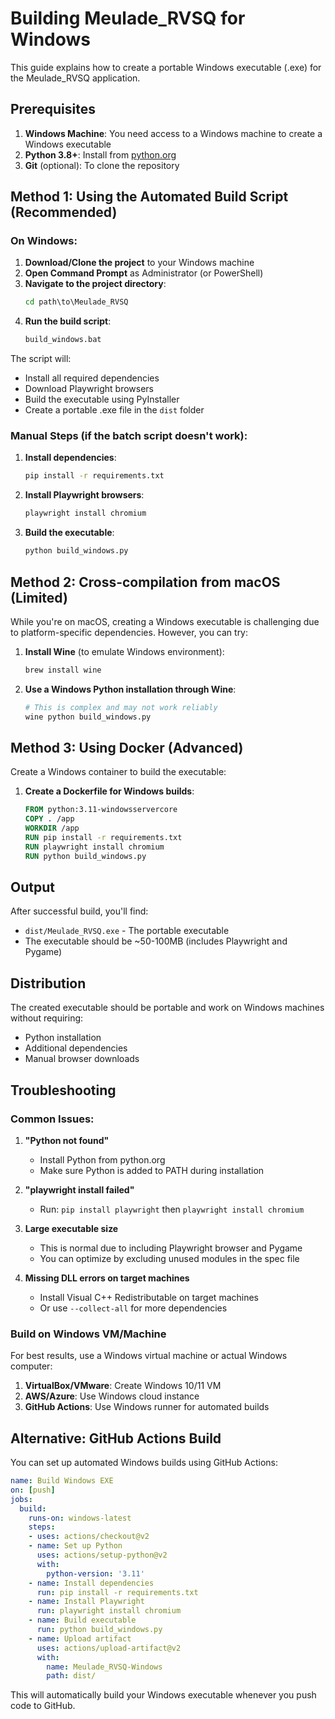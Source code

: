 # Building Meulade_RVSQ for Windows

This guide explains how to create a portable Windows executable (.exe) for the Meulade_RVSQ application.

## Prerequisites

1. **Windows Machine**: You need access to a Windows machine to create a Windows executable
2. **Python 3.8+**: Install from [python.org](https://python.org)
3. **Git** (optional): To clone the repository

## Method 1: Using the Automated Build Script (Recommended)

### On Windows:

1. **Download/Clone the project** to your Windows machine
2. **Open Command Prompt** as Administrator (or PowerShell)
3. **Navigate to the project directory**:
   ```cmd
   cd path\to\Meulade_RVSQ
   ```
4. **Run the build script**:
   ```cmd
   build_windows.bat
   ```

The script will:
- Install all required dependencies
- Download Playwright browsers
- Build the executable using PyInstaller
- Create a portable .exe file in the `dist` folder

### Manual Steps (if the batch script doesn't work):

1. **Install dependencies**:
   ```cmd
   pip install -r requirements.txt
   ```

2. **Install Playwright browsers**:
   ```cmd
   playwright install chromium
   ```

3. **Build the executable**:
   ```cmd
   python build_windows.py
   ```

## Method 2: Cross-compilation from macOS (Limited)

While you're on macOS, creating a Windows executable is challenging due to platform-specific dependencies. However, you can try:

1. **Install Wine** (to emulate Windows environment):
   ```bash
   brew install wine
   ```

2. **Use a Windows Python installation through Wine**:
   ```bash
   # This is complex and may not work reliably
   wine python build_windows.py
   ```

## Method 3: Using Docker (Advanced)

Create a Windows container to build the executable:

1. **Create a Dockerfile for Windows builds**:
   ```dockerfile
   FROM python:3.11-windowsservercore
   COPY . /app
   WORKDIR /app
   RUN pip install -r requirements.txt
   RUN playwright install chromium
   RUN python build_windows.py
   ```

## Output

After successful build, you'll find:
- `dist/Meulade_RVSQ.exe` - The portable executable
- The executable should be ~50-100MB (includes Playwright and Pygame)

## Distribution

The created executable should be portable and work on Windows machines without requiring:
- Python installation
- Additional dependencies
- Manual browser downloads

## Troubleshooting

### Common Issues:

1. **"Python not found"**
   - Install Python from python.org
   - Make sure Python is added to PATH during installation

2. **"playwright install failed"**
   - Run: `pip install playwright` then `playwright install chromium`

3. **Large executable size**
   - This is normal due to including Playwright browser and Pygame
   - You can optimize by excluding unused modules in the spec file

4. **Missing DLL errors on target machines**
   - Install Visual C++ Redistributable on target machines
   - Or use `--collect-all` for more dependencies

### Build on Windows VM/Machine

For best results, use a Windows virtual machine or actual Windows computer:

1. **VirtualBox/VMware**: Create Windows 10/11 VM
2. **AWS/Azure**: Use Windows cloud instance
3. **GitHub Actions**: Use Windows runner for automated builds

## Alternative: GitHub Actions Build

You can set up automated Windows builds using GitHub Actions:

```yaml
name: Build Windows EXE
on: [push]
jobs:
  build:
    runs-on: windows-latest
    steps:
    - uses: actions/checkout@v2
    - name: Set up Python
      uses: actions/setup-python@v2
      with:
        python-version: '3.11'
    - name: Install dependencies
      run: pip install -r requirements.txt
    - name: Install Playwright
      run: playwright install chromium
    - name: Build executable
      run: python build_windows.py
    - name: Upload artifact
      uses: actions/upload-artifact@v2
      with:
        name: Meulade_RVSQ-Windows
        path: dist/
```

This will automatically build your Windows executable whenever you push code to GitHub.
